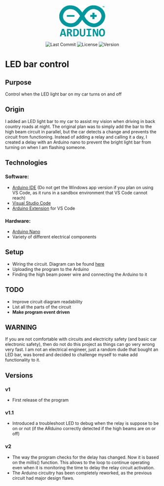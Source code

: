 <p align="center"><img src="Pictures/Arduino_Logo.png" width="150"></p>

<center>

![Last Commit](https://img.shields.io/github/last-commit/maxvill212/led_lightbar)
![License](https://img.shields.io/github/license/maxvill212/led_lightbar?color=lightgrey)
![Version](https://img.shields.io/github/v/release/maxvill212/led_lightbar)
</center>

# LED bar control

## Purpose
Control when the LED light bar on my car turns on and off

## Origin
I added an LED light bar to my car to assist my vision when driving in back country roads at night. The original plan was to simply add the bar to the high beam circuit in parallel, but the car detects a change and prevents the circuit from functioning. Instead of adding a relay and calling it a day, I created a delay with an Arduino nano to prevent the bright light bar from turning on when I am flashing someone.

## Technologies
### Software:
* [Arduino IDE](https://www.arduino.cc/en/software) (Do not get the Windows app version if you plan on using VS Code, as it runs in a sandbox environment that VS Code cannot reach)
* [Visual Studio Code](https://code.visualstudio.com/Download)
* [Arduino Extension](https://marketplace.visualstudio.com/items?itemName=vsciot-vscode.vscode-arduino) for VS Code
### Hardware:
* [Arduino Nano](https://store.arduino.cc/usa/arduino-nano)
* Variety of different electrical components

## Setup
* Wiring the circuit. Diagram can be found [here](Pictures/Circuit_Diagram.png)
* Uploading the program to the Arduino
* Finding the high beam power wire and connecting the Arduino to it

## TODO
* Improve circuit diagram readability
* List all the parts of the circuit
* **Make program event driven**

## WARNING
If you are not comfortable with circuits and electricity safety (and basic car electronic safety), then do not do this project as things can go very wrong very fast. I am not an electrical engineer, just a random dude that bought an LED bar, was bored and decided to challenge myself to make add functionality to it.

## Versions
### v1
* First release of the program
### v1.1
* Introduced a troubleshoot LED to debug when the relay is suppose to be on or not (if the ARduino correctly detected if the high beams are on or off)
### v2
* The way the program checks for the delay has changed. Now it is based on the millis() function. This allows to the loop to continue operating even when it is monitoring the time to delay the relay circuit activation.
* The Arduino circuitry has been completely reworked, as the previous circuit had major design flaws.